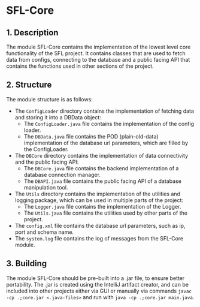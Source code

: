 # SFL-Core

## 1. Description

The module SFL-Core contains the implementation of the lowest level
core functionality of the SFL project. It contains classes that are 
used to fetch data from configs, connecting to the database and a 
public facing API that contains the functions used in other sections 
of the project.

## 2. Structure

The module structure is as follows:
- The `ConfigLoader` directory contains the implementation of fetching data 
  and storing it into a DBData object:
  - The `ConfigLoader.java` file contains the implementation of the 
    config loader.
  - The `DBData.java` file contains the POD (plain-old-data) implementation
    of the database url parameters, which are filled by the ConfigLoader.
- The `DBCore` directory contains the implementation of data connectivity and
  the public facing API:
  - The `DBCore.java` file contains the backend implementation of a database
    connection manager.
  - The `DBAPI.java` file contains the public facing API of a database 
    manipulation tool.
- The `Utils` directory contains the implementation of the utilities and
  logging package, which can be used in multiple parts of the project:
  - The `Logger.java` file contains the implementation of the Logger.
  - The `Utils.java` file contains the utilities used by other parts of 
    the project.
- The `config.xml` file contains the database url parameters, such as ip, 
  port and schema name.
- The `system.log` file contains the log of messages from the SFL-Core module.

## 3. Building

The module SFL-Core should be pre-built into a .jar file, to ensure 
better portability. The .jar is created using the IntelliJ artifact creator,
and can be included into other projects either via GUI or manually via commands
`javac -cp .;core.jar <.java-files>` and run with 
`java -cp .;core.jar main.java`.